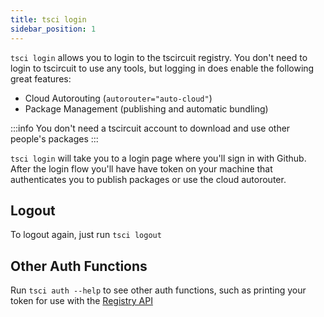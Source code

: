 ```yaml
---
title: tsci login
sidebar_position: 1
---
```


`tsci login` allows you to login to the tscircuit registry. You don't need to
login to tscircuit to use any tools, but logging in does enable the following
great features:

- Cloud Autorouting (`autorouter="auto-cloud"`)
- Package Management (publishing and automatic bundling)

:::info
You don't need a tscircuit account to download and use other people's packages
:::

`tsci login` will take you to a login page where you'll sign in with Github.
After the login flow you'll have have token on your machine that authenticates
you to publish packages or use the cloud autorouter.

## Logout

To logout again, just run `tsci logout`

## Other Auth Functions

Run `tsci auth --help` to see other auth functions, such as printing your token
for use with the [Registry API](../web-apis/the-registry-api.md)
